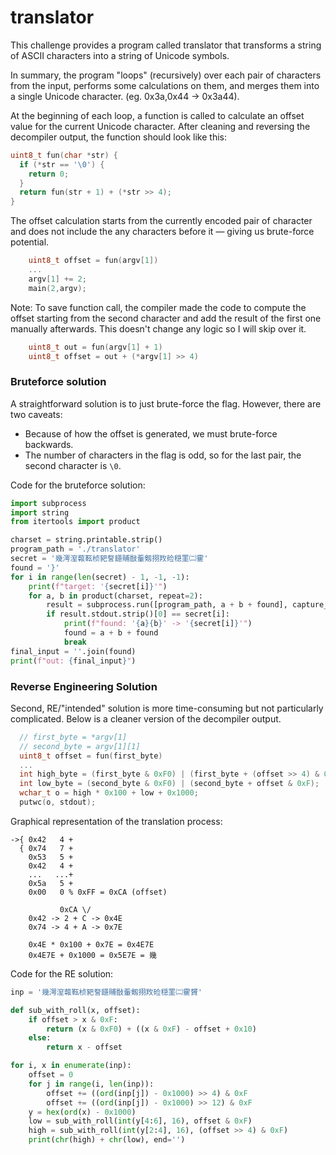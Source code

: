 # translator

This challenge provides a program called translator that transforms a string of ASCII characters into a string of Unicode symbols.

In summary, the program "loops" (recursively) over each pair of characters from the input, performs some calculations on them, and merges them into a single Unicode character. (eg. 0x3a,0x44 -> 0x3a44). 

At the beginning of each loop, a function is called to calculate an offset value for the current Unicode character. 
After cleaning and reversing the decompiler output, the function should look like this:
```c
uint8_t fun(char *str) {
  if (*str == '\0') {
    return 0;
  }
  return fun(str + 1) + (*str >> 4);
}
```

The offset calculation starts from the currently encoded pair of character and does not include the any characters before it — giving us brute-force potential.
```c
    uint8_t offset = fun(argv[1])
    ...
    argv[1] += 2;
    main(2,argv);
```
Note: To save function call, the compiler made the code to compute the offset starting from the second character and add the result of the first one manually afterwards. This doesn't change any logic so I will skip over it.
```c
    uint8_t out = fun(argv[1] + 1)
    uint8_t offset = out + (*argv[1] >> 4)
```

### Bruteforce solution
A straightforward solution is to just brute-force the flag. However, there are two caveats:
- Because of how the offset is generated, we must brute-force backwards.
- The number of characters in the flag is odd, so for the last pair, the second character is `\0`. 

Code for the bruteforce solution:
```py
import subprocess
import string
from itertools import product

charset = string.printable.strip()
program_path = './translator'
secret = '幾湂潌蕔䩘桢豝詧䭡䝵敯䡨剱挧䍩硷穏罣㈡䨥'
found = '}'
for i in range(len(secret) - 1, -1, -1):
    print(f"target: '{secret[i]}'")
    for a, b in product(charset, repeat=2):
        result = subprocess.run([program_path, a + b + found], capture_output=True, text=True, timeout=1)
        if result.stdout.strip()[0] == secret[i]:
            print(f"found: '{a}{b}' -> '{secret[i]}'")
            found = a + b + found
            break
final_input = ''.join(found)
print(f"out: {final_input}")
```

### Reverse Engineering Solution
Second, RE/"intended" solution is more time-consuming but not particularly complicated. Below is a cleaner version of the decompiler output.
```c
  // first_byte = *argv[1]
  // second_byte = argv[1][1]
  uint8_t offset = fun(first_byte)
  ... 
  int high_byte = (first_byte & 0xF0) | (first_byte + (offset >> 4) & 0xF);
  int low_byte = (second_byte & 0xF0) | (second_byte + offset & 0xF);
  wchar_t o = high * 0x100 + low + 0x1000;
  putwc(o, stdout);
```
Graphical representation of the translation process:
```
->{ 0x42   4 +
  { 0x74   7 + 
    0x53   5 + 
    0x42   4 + 
    ...   ...+ 
    0x5a   5 + 
    0x00   0 % 0xFF = 0xCA (offset)
    
           0xCA \/ 
    0x42 -> 2 + C -> 0x4E
    0x74 -> 4 + A -> 0x7E
    
    0x4E * 0x100 + 0x7E = 0x4E7E 
    0x4E7E + 0x1000 = 0x5E7E = 幾
```
Code for the RE solution:
```py
inp = '幾湂潌蕔䩘桢豝詧䭡䝵敯䡨剱挧䍩硷穏罣㈡䨥贇'

def sub_with_roll(x, offset):
    if offset > x & 0xF:
        return (x & 0xF0) + ((x & 0xF) - offset + 0x10)
    else:
        return x - offset

for i, x in enumerate(inp):
    offset = 0
    for j in range(i, len(inp)):
        offset += ((ord(inp[j]) - 0x1000) >> 4) & 0xF
        offset += ((ord(inp[j]) - 0x1000) >> 12) & 0xF
    y = hex(ord(x) - 0x1000)
    low = sub_with_roll(int(y[4:6], 16), offset & 0xF)
    high = sub_with_roll(int(y[2:4], 16), (offset >> 4) & 0xF)
    print(chr(high) + chr(low), end='')
```
